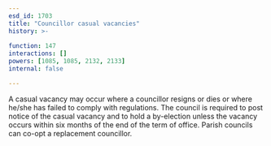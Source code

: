 ```yaml
---
esd_id: 1703
title: "Councillor casual vacancies"
history: >-
  
function: 147
interactions: []
powers: [1085, 1085, 2132, 2133]
internal: false

---
```


A casual vacancy may occur where a councillor resigns or dies or where he/she has failed to comply with regulations.  The council is required to post notice of the casual vacancy and to hold a by-election unless the vacancy occurs within six months of the end of the term of office.  Parish councils can co-opt a replacement councillor.

